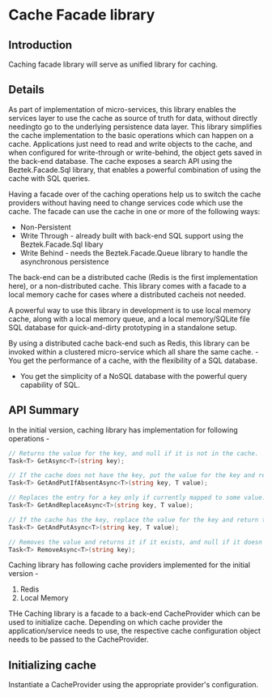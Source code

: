 # Cache Facade library

## Introduction
Caching facade library will serve as unified library for caching.

## Details

As part of implementation of micro-services, this library enables the services layer to use the cache as source of truth for data, without directly needingto go to the underlying persistence data layer. This library simplifies the cache implementation to the basic operations which can happen on a cache. Applications just need to read and write objects to the cache, and when configured for write-through or write-behind, the object gets saved in the back-end database. The cache exposes a search API using the Beztek.Facade.Sql library, that enables a powerful combination of using the cache with SQL queries.

Having a facade over of the caching operations help us to switch the cache providers without having need to change services code which use the cache. The facade can use the cache in one or more of the following ways:
  - Non-Persistent
  - Write Through - already built with back-end SQL support using the Beztek.Facade.Sql libary
  - Write Behind - needs the Beztek.Facade.Queue library to handle the asynchronous persistence

The back-end can be a distributed cache (Redis is the first implementation here), or a non-distributed cache. This library comes with a facade to a local memory cache for cases where a distributed cacheis not needed.

A powerful way to use this library in development is to use local memory cache, along with a local memory queue, and a local memory/SQLite file SQL database for quick-and-dirty prototyping in a standalone setup.

By using a distributed cache back-end such as Redis, this library can be invoked within a clustered micro-service which all share the same cache. - You get the performance of a cache, with the flexibility of a SQL database.
- You get the simplicity of a NoSQL database with the powerful query capability of SQL.

## API Summary

In the initial version, caching library has implementation for following operations -

```csharp
// Returns the value for the key, and null if it is not in the cache.
Task<T> GetAsync<T>(string key);

// If the cache does not have the key, put the value for the key and return null, otherwise just return the old value and do not overwrite.
Task<T> GetAndPutIfAbsentAsync<T>(string key, T value);

// Replaces the entry for a key only if currently mapped to some value. Does nothing and returns null if it does not exist, and returns the old value if it exists.
Task<T> GetAndReplaceAsync<T>(string key, T value);

// If the cache has the key, replace the value for the key and return the old value, otherwise put the value corresponding to the key and return null.
Task<T> GetAndPutAsync<T>(string key, T value);

// Removes the value and returns it if it exists, and null if it doesn't.
Task<T> RemoveAsync<T>(string key);
```

Caching library has following cache providers implemented for the initial version -
1. Redis
2. Local Memory

THe Caching library is a facade to a back-end CacheProvider which can be used to initialize cache. Depending on which cache provider the application/service needs to use, the respective cache configuration object needs to be passed to the CacheProvider.

## Initializing cache

Instantiate a CacheProvider using the appropriate provider's configuration.

